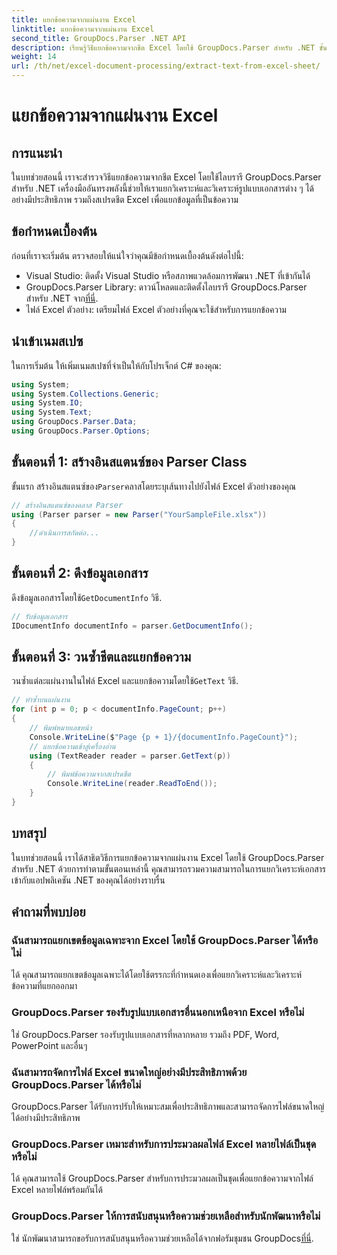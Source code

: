 ```yaml
---
title: แยกข้อความจากแผ่นงาน Excel
linktitle: แยกข้อความจากแผ่นงาน Excel
second_title: GroupDocs.Parser .NET API
description: เรียนรู้วิธีแยกข้อความจากชีต Excel โดยใช้ GroupDocs.Parser สำหรับ .NET ขั้นตอนง่ายๆ เพื่อการแยกข้อความอย่างมีประสิทธิภาพ
weight: 14
url: /th/net/excel-document-processing/extract-text-from-excel-sheet/
---
```


# แยกข้อความจากแผ่นงาน Excel

## การแนะนำ
ในบทช่วยสอนนี้ เราจะสำรวจวิธีแยกข้อความจากชีต Excel โดยใช้ไลบรารี GroupDocs.Parser สำหรับ .NET เครื่องมืออันทรงพลังนี้ช่วยให้เราแยกวิเคราะห์และวิเคราะห์รูปแบบเอกสารต่าง ๆ ได้อย่างมีประสิทธิภาพ รวมถึงสเปรดชีต Excel เพื่อแยกข้อมูลที่เป็นข้อความ
## ข้อกำหนดเบื้องต้น
ก่อนที่เราจะเริ่มต้น ตรวจสอบให้แน่ใจว่าคุณมีข้อกำหนดเบื้องต้นดังต่อไปนี้:
- Visual Studio: ติดตั้ง Visual Studio หรือสภาพแวดล้อมการพัฒนา .NET ที่เข้ากันได้
-  GroupDocs.Parser Library: ดาวน์โหลดและติดตั้งไลบรารี GroupDocs.Parser สำหรับ .NET จาก[ที่นี่](https://releases.groupdocs.com/parser/net/).
- ไฟล์ Excel ตัวอย่าง: เตรียมไฟล์ Excel ตัวอย่างที่คุณจะใช้สำหรับการแยกข้อความ

## นำเข้าเนมสเปซ
ในการเริ่มต้น ให้เพิ่มเนมสเปซที่จำเป็นให้กับโปรเจ็กต์ C# ของคุณ:
```csharp
using System;
using System.Collections.Generic;
using System.IO;
using System.Text;
using GroupDocs.Parser.Data;
using GroupDocs.Parser.Options;
```
## ขั้นตอนที่ 1: สร้างอินสแตนซ์ของ Parser Class
 ขั้นแรก สร้างอินสแตนซ์ของ`Parser`คลาสโดยระบุเส้นทางไปยังไฟล์ Excel ตัวอย่างของคุณ
```csharp
// สร้างอินสแตนซ์ของคลาส Parser
using (Parser parser = new Parser("YourSampleFile.xlsx"))
{
    //ดำเนินการสกัดต่อ...
}
```
## ขั้นตอนที่ 2: ดึงข้อมูลเอกสาร
 ดึงข้อมูลเอกสารโดยใช้`GetDocumentInfo` วิธี.
```csharp
// รับข้อมูลเอกสาร
IDocumentInfo documentInfo = parser.GetDocumentInfo();
```
## ขั้นตอนที่ 3: วนซ้ำชีตและแยกข้อความ
 วนซ้ำแต่ละแผ่นงานในไฟล์ Excel และแยกข้อความโดยใช้`GetText` วิธี.
```csharp
// ทำซ้ำบนแผ่นงาน
for (int p = 0; p < documentInfo.PageCount; p++)
{
    // พิมพ์หมายเลขหน้า
    Console.WriteLine($"Page {p + 1}/{documentInfo.PageCount}");
    // แยกข้อความเข้าสู่เครื่องอ่าน
    using (TextReader reader = parser.GetText(p))
    {
        // พิมพ์ข้อความจากสเปรดชีต
        Console.WriteLine(reader.ReadToEnd());
    }
}
```

## บทสรุป
ในบทช่วยสอนนี้ เราได้สาธิตวิธีการแยกข้อความจากแผ่นงาน Excel โดยใช้ GroupDocs.Parser สำหรับ .NET ด้วยการทำตามขั้นตอนเหล่านี้ คุณสามารถรวมความสามารถในการแยกวิเคราะห์เอกสารเข้ากับแอปพลิเคชัน .NET ของคุณได้อย่างราบรื่น

## คำถามที่พบบ่อย
### ฉันสามารถแยกเขตข้อมูลเฉพาะจาก Excel โดยใช้ GroupDocs.Parser ได้หรือไม่
ได้ คุณสามารถแยกเขตข้อมูลเฉพาะได้โดยใช้ตรรกะที่กำหนดเองเพื่อแยกวิเคราะห์และวิเคราะห์ข้อความที่แยกออกมา
### GroupDocs.Parser รองรับรูปแบบเอกสารอื่นนอกเหนือจาก Excel หรือไม่
ใช่ GroupDocs.Parser รองรับรูปแบบเอกสารที่หลากหลาย รวมถึง PDF, Word, PowerPoint และอื่นๆ
### ฉันสามารถจัดการไฟล์ Excel ขนาดใหญ่อย่างมีประสิทธิภาพด้วย GroupDocs.Parser ได้หรือไม่
GroupDocs.Parser ได้รับการปรับให้เหมาะสมเพื่อประสิทธิภาพและสามารถจัดการไฟล์ขนาดใหญ่ได้อย่างมีประสิทธิภาพ
### GroupDocs.Parser เหมาะสำหรับการประมวลผลไฟล์ Excel หลายไฟล์เป็นชุดหรือไม่
ได้ คุณสามารถใช้ GroupDocs.Parser สำหรับการประมวลผลเป็นชุดเพื่อแยกข้อความจากไฟล์ Excel หลายไฟล์พร้อมกันได้
### GroupDocs.Parser ให้การสนับสนุนหรือความช่วยเหลือสำหรับนักพัฒนาหรือไม่
 ใช่ นักพัฒนาสามารถขอรับการสนับสนุนหรือความช่วยเหลือได้จากฟอรัมชุมชน GroupDocs[ที่นี่](https://forum.groupdocs.com/c/parser/17).